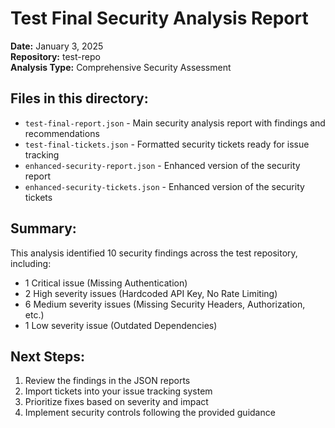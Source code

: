 # Test Final Security Analysis Report

**Date:** January 3, 2025  
**Repository:** test-repo  
**Analysis Type:** Comprehensive Security Assessment  

## Files in this directory:

- `test-final-report.json` - Main security analysis report with findings and recommendations
- `test-final-tickets.json` - Formatted security tickets ready for issue tracking
- `enhanced-security-report.json` - Enhanced version of the security report
- `enhanced-security-tickets.json` - Enhanced version of the security tickets

## Summary:

This analysis identified 10 security findings across the test repository, including:
- 1 Critical issue (Missing Authentication)
- 2 High severity issues (Hardcoded API Key, No Rate Limiting)
- 6 Medium severity issues (Missing Security Headers, Authorization, etc.)
- 1 Low severity issue (Outdated Dependencies)

## Next Steps:

1. Review the findings in the JSON reports
2. Import tickets into your issue tracking system
3. Prioritize fixes based on severity and impact
4. Implement security controls following the provided guidance
